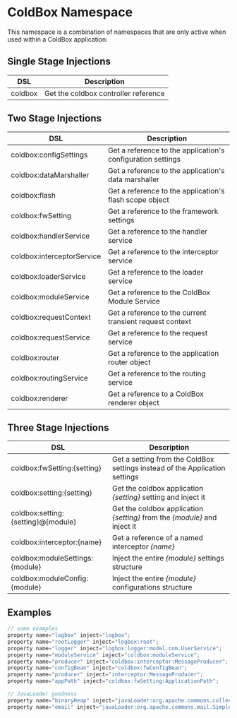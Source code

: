 # ColdBox Namespace

This namespace is a combination of namespaces that are only active when used within a ColdBox application:

## Single Stage Injections

| DSL | Description |
| --- | --- |
| coldbox | Get the coldbox controller reference ||

## Two Stage Injections

| DSL | Description |
| --- | --- |
| coldbox:configSettings | Get a reference to the application's configuration settings |
| coldbox:dataMarshaller | Get a reference to the application's data marshaller |
| coldbox:flash | Get a reference to the application's flash scope object |
| coldbox:fwSetting | Get a reference to the framework settings |
| coldbox:handlerService | Get a reference to the handler service |
| coldbox:interceptorService | Get a reference to the interceptor service |
| coldbox:loaderService | Get a reference to the loader service |
| coldbox:moduleService | Get a reference to the ColdBox Module Service |
| coldbox:requestContext | Get a reference to the current transient request context |
| coldbox:requestService | Get a reference to the request service |
| coldbox:router | Get a reference to the application router object |
| coldbox:routingService | Get a reference to the routing service |
| coldbox:renderer | Get a reference to a ColdBox renderer object |

## Three Stage Injections

| DSL | Description |
| --- | --- |
| coldbox:fwSetting:{setting} | Get a setting from the ColdBox settings instead of the Application settings |
| coldbox:setting:{setting} | Get the coldbox application _{setting}_ setting and inject it |
| coldbox:setting:{setting}@{module} | Get the coldbox application _{setting}_ from the _{module}_ and inject it |
| coldbox:interceptor:{name} | Get a reference of a named interceptor _{name}_ |
| coldbox:moduleSettings:{module} | Inject the entire _{module}_ settings structure |
| coldbox:moduleConfig:{module} | Inject the entire _{module}_ configurations structure |


## Examples

```javascript
// some examples
property name="logbox" inject="logbox";
property name="rootLogger" inject="logbox:root";
property name="logger" inject="logbox:logger:model.com.UserService";
property name="moduleService" inject="coldbox:moduleService";
property name="producer" inject="coldbox:interceptor:MessageProducer";
property name="configBean" inject="coldbox:fwConfigBean";
property name="producer" inject="interceptor:MessageProducer";
property name="appPath" inject="coldbox:fwSetting:ApplicationPath";

// JavaLoader goodness
property name="binaryHeap" inject="javaLoader:org.apache.commons.collections.BinaryHeap";
property name="email" inject="javaLoader:org.apache.commons.mail.SimpleEmail";
```

